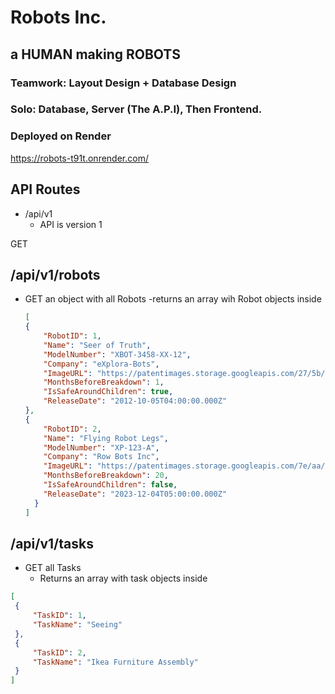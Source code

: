 # Robots Inc.

## a HUMAN making ROBOTS

### Teamwork: Layout Design + Database Design
### Solo: Database, Server (The A.P.I), Then Frontend.

### Deployed on Render
https://robots-t91t.onrender.com/

## API Routes
- /api/v1
  - API is version 1

GET
## /api/v1/robots
  - GET an object with all Robots
    -returns an array wih Robot objects inside
    ```JSON
    [
    {
        "RobotID": 1,
        "Name": "Seer of Truth",
        "ModelNumber": "XBOT-3458-XX-12",
        "Company": "eXplora-Bots",
        "ImageURL": "https://patentimages.storage.googleapis.com/27/5b/c5/6d60053f194fc2/US08346390-20130101-D00000.png",
        "MonthsBeforeBreakdown": 1,
        "IsSafeAroundChildren": true,
        "ReleaseDate": "2012-10-05T04:00:00.000Z"
    },
    {
        "RobotID": 2,
        "Name": "Flying Robot Legs",
        "ModelNumber": "XP-123-A",
        "Company": "Row Bots Inc",
        "ImageURL": "https://patentimages.storage.googleapis.com/7e/aa/8d/a150badc3c2cdb/US11760478-20230919-D00000.png",
        "MonthsBeforeBreakdown": 20,
        "IsSafeAroundChildren": false,
        "ReleaseDate": "2023-12-04T05:00:00.000Z"
      }
    ]
    ```


## /api/v1/tasks
  - GET all Tasks
    - Returns an array with task objects inside
   ```JSON
   [
    {
        "TaskID": 1,
        "TaskName": "Seeing"
    },
    {
        "TaskID": 2,
        "TaskName": "Ikea Furniture Assembly"
    }
   ]
   ```


